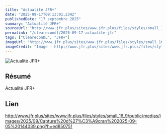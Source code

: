 ```yaml
---
title: "Actualité JFR+"
date: "2025-09-17T09:13:01.234Z"
publishedDate: "17 septembre 2025"
summary: "Actualité JFR+"
sourceUrl: "http://www.jfr.plus/sites/www.jfr.plus/files/styles/small_16_9/public/medias/images/2025/09/Capture%20d%27%C3%A9cran%202025-09-05%20144039.png?h=ed850751"
permalink: "/clearecondl/2025-09-17-actualite-jfr"
tags: ["CleareconDL", "JFR+"]
imageUrl: "http://www.jfr.plus/sites/www.jfr.plus/files/styles/small_16_9/public/medias/images/2025/09/Capture%20d%27%C3%A9cran%202025-09-05%20144039.png?h=ed850751"
imageCredit: "Image — http://www.jfr.plus/sites/www.jfr.plus/files/styles/small_16_9/public/medias/images/2025/09/Capture%20d%27%C3%A9cran%202025-09-05%20144039.png?h=ed850751"
---
```


![Actualité JFR+](http://www.jfr.plus/sites/www.jfr.plus/files/styles/small_16_9/public/medias/images/2025/09/Capture%20d%27%C3%A9cran%202025-09-05%20144039.png?h=ed850751)

## Résumé

Actualité JFR+

## Lien

http://www.jfr.plus/sites/www.jfr.plus/files/styles/small_16_9/public/medias/images/2025/09/Capture%20d%27%C3%A9cran%202025-09-05%20144039.png?h=ed850751
